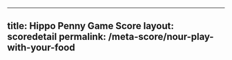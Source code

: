 ---
        
title: Hippo Penny Game Score
layout: scoredetail
permalink: /meta-score/nour-play-with-your-food
---